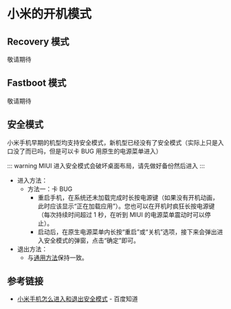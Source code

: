 # 小米的开机模式

## Recovery 模式

敬请期待

## Fastboot 模式

敬请期待

## 安全模式

小米手机早期的机型均支持安全模式，新机型已经没有了安全模式（实际上只是入口没了而已吗，但是可以卡 BUG 用原生的电源菜单进入）

::: warning
MIUI 进入安全模式会破坏桌面布局，请先做好备份然后进入
:::

* 进入方法：
  * 方法一：卡 BUG
    * 重启手机，在系统还未加载完成时长按电源键（如果没有开机动画，此时应该显示“正在加载应用”）。您也可以在开机时疯狂长按电源键（每次持续时间超过 1 秒，在听到 MIUI 的电源菜单震动时可以停止）。
    * 启动后，在原生电源菜单内长按“重启”或“关机”选项，接下来会弹出进入安全模式的弹窗，点击“确定”即可。
* 退出方法：
  * 与[通用方法](./index.md#安全模式)保持一致。

## 参考链接

* [小米手机怎么进入和退出安全模式](https://zhidao.baidu.com/question/587032721011268325.html) - 百度知道
